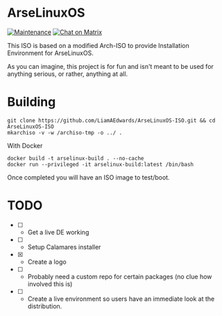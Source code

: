 # ArseLinuxOS

[![Maintenance](https://img.shields.io/maintenance/yes/2023.svg)]()
[![Chat on Matrix](https://matrix.to/img/matrix-badge.svg)](https://app.element.io/#/room/#lounge:matrix.arselinux.org)

This ISO is based on a modified Arch-ISO to provide Installation Environment for ArseLinuxOS.

As you can imagine, this project is for fun and isn't meant to be used for anything serious, or rather, anything at all.


# Building

```
git clone https://github.com/LiamAEdwards/ArseLinuxOS-ISO.git && cd ArseLinuxOS-ISO
mkarchiso -v -w /archiso-tmp -o ../ .
```

With Docker
```
docker build -t arselinux-build . --no-cache
docker run --privileged -it arselinux-build:latest /bin/bash
```

Once completed you will have an ISO image to test/boot. 


# TODO
- [ ] - Get a live DE working
- [ ] - Setup Calamares installer
- [x] - Create a logo
- [ ] - Probably need a custom repo for certain packages (no clue how involved this is)
- [ ] - Create a live environment so users have an immediate look at the distribution.
